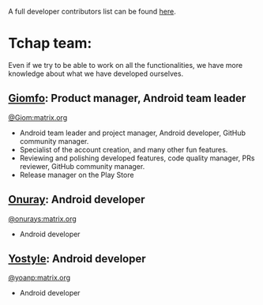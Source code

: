 A full developer contributors list can be found [here](https://github.com/dinsic-pim/tchap-android-v2/graphs/contributors).

# Tchap team:

Even if we try to be able to work on all the functionalities, we have more knowledge about what we have developed ourselves.

## [Giomfo](https://github.com/giomfo): Product manager, Android team leader

[@Giom:matrix.org](https://matrix.to/#/@Giom:matrix.org)
- Android team leader and project manager, Android developer, GitHub community manager.
- Specialist of the account creation, and many other fun features.
- Reviewing and polishing developed features, code quality manager, PRs reviewer, GitHub community manager.
- Release manager on the Play Store

## [Onuray](https://github.com/onurays): Android developer

[@onurays:matrix.org](https://matrix.to/#/@onurays:matrix.org)
- Android developer

## [Yostyle](https://github.com/yostyle): Android developer

[@yoanp:matrix.org](https://matrix.to/#/@yoanp:matrix.org)
- Android developer
